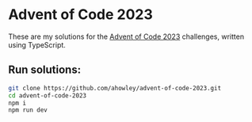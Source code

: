 # Advent of Code 2023

These are my solutions for the [Advent of Code 2023](https://adventofcode.com/) challenges, written using TypeScript.

## Run solutions:

```bash
git clone https://github.com/ahowley/advent-of-code-2023.git
cd advent-of-code-2023
npm i
npm run dev
```
